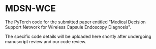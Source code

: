 # MDSN-WCE

The PyTorch code for the submitted paper entitled "Medical Decision Support Network for Wireless Capsule Endoscopy Diagnosis". 

The specific code details will be uploaded here shortly after undergoing manuscript review and our code review.
